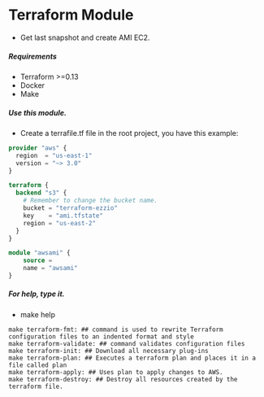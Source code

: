 # Terraform Module
- Get last snapshot and create AMI EC2.

##### Requirements
- Terraform >=0.13
- Docker 
- Make

##### Use this module.
- Create a terrafile.tf file in the root project, you have this example:
```terraform
provider "aws" {
  region  = "us-east-1"
  version = "~> 3.0"
}

terraform {
  backend "s3" {
    # Remember to change the bucket name.
    bucket = "terraform-ezzio"
    key    = "ami.tfstate"
    region = "us-east-2"
  }
}

module "awsami" {
    source = 
    name = "awsami"
}
```
##### For help, type it.
- make help
```make
make terraform-fmt: ## command is used to rewrite Terraform configuration files to an indented format and style
make terraform-validate: ## command validates configuration files
make terraform-init: ## Download all necessary plug-ins
make terraform-plan: ## Executes a terraform plan and places it in a file called plan
make terraform-apply: ## Uses plan to apply changes to AWS.
make terraform-destroy: ## Destroy all resources created by the terraform file.
```
